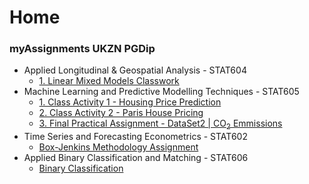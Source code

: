 # **Home**

### **myAssignments UKZN PGDip**
  - Applied Longitudinal & Geospatial Analysis - STAT604
    - [1. Linear Mixed Models Classwork ](https://github.com/kgatman/datascience/tree/main/docs/pgdip/604/classwork_chp1)
  - Machine Learning and Predictive Modelling Techniques - STAT605
    - [1. Class Activity 1 - Housing Price Prediction](https://github.com/kgatman/datascience/tree/main/docs/pgdip/605/class_activity_1)
    - [2. Class Activity 2 - Paris House Pricing ](https://github.com/kgatman/datascience/tree/main/docs/pgdip/605/class_activity_2)
    - [3. Final Practical Assignment - DataSet2 | CO<sub>2</sub> Emmissions](https://github.com/kgatman/datascience/tree/main/docs/pgdip/605/CO2)
  - Time Series and Forecasting Econometrics - STAT602
    - [Box-Jenkins Methodology Assignment](https://github.com/kgatman/datascience/tree/main/docs/pgdip/602/)
  - Applied Binary Classification and Matching - STAT606
    - [Binary Classification](https://github.com/kgatman/datascience/tree/main/docs/pgdip/606/)